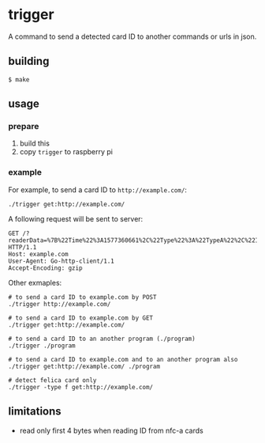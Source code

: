 trigger
==================================================

A command to send a detected card ID to another commands or urls in json.

## building

```
$ make
```

## usage

### prepare

1. build this
2. copy `trigger` to raspberry pi

### example

For example, to send a card ID to `http://example.com/`:

```shell
./trigger get:http://example.com/
````

A following request will be sent to server:

```
GET /?readerData=%7B%22Time%22%3A1577360661%2C%22Type%22%3A%22TypeA%22%2C%22ID%22%3A%22aa%3Aaa%3Aaa%3Aaa%22%2C%22Random%22%3Atrue%7D HTTP/1.1
Host: example.com
User-Agent: Go-http-client/1.1
Accept-Encoding: gzip
```

Other exmaples:

```shell
# to send a card ID to example.com by POST
./trigger http://example.com/
```

```shell
# to send a card ID to example.com by GET
./trigger get:http://example.com/
```

```shell
# to send a card ID to an another program (./program)
./trigger ./program
```

```shell
# to send a card ID to example.com and to an another program also
./trigger get:http://example.com/ ./program
```

```shell
# detect felica card only
./trigger -type f get:http://example.com/
```

## limitations
* read only first 4 bytes when reading ID from nfc-a cards

